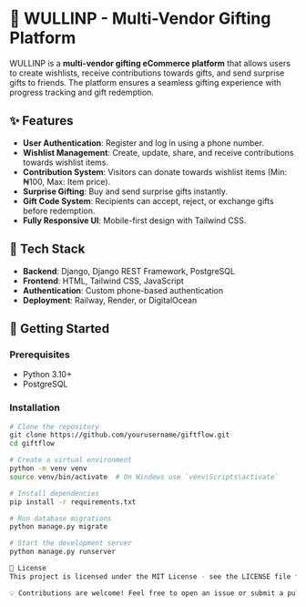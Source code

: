 # 🎁 WULLINP - Multi-Vendor Gifting Platform

WULLINP is a **multi-vendor gifting eCommerce platform** that allows users to create wishlists, receive contributions towards gifts, and send surprise gifts to friends. The platform ensures a seamless gifting experience with progress tracking and gift redemption.

## ✨ Features
- **User Authentication**: Register and log in using a phone number.
- **Wishlist Management**: Create, update, share, and receive contributions towards wishlist items.
- **Contribution System**: Visitors can donate towards wishlist items (Min: ₦100, Max: Item price).
- **Surprise Gifting**: Buy and send surprise gifts instantly.
- **Gift Code System**: Recipients can accept, reject, or exchange gifts before redemption.
- **Fully Responsive UI**: Mobile-first design with Tailwind CSS.

## 📌 Tech Stack
- **Backend**: Django, Django REST Framework, PostgreSQL
- **Frontend**: HTML, Tailwind CSS, JavaScript
- **Authentication**: Custom phone-based authentication
- **Deployment**: Railway, Render, or DigitalOcean

## 🚀 Getting Started
### Prerequisites
- Python 3.10+
- PostgreSQL

### Installation
```bash
# Clone the repository
git clone https://github.com/yourusername/giftflow.git
cd giftflow

# Create a virtual environment
python -m venv venv
source venv/bin/activate  # On Windows use `venv\Scripts\activate`

# Install dependencies
pip install -r requirements.txt

# Run database migrations
python manage.py migrate

# Start the development server
python manage.py runserver

📜 License
This project is licensed under the MIT License - see the LICENSE file for details.

💡 Contributions are welcome! Feel free to open an issue or submit a pull request. 🎉
